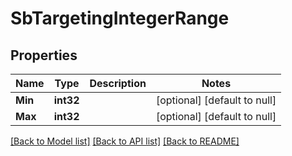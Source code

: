 # SbTargetingIntegerRange

## Properties
Name | Type | Description | Notes
------------ | ------------- | ------------- | -------------
**Min** | **int32** |  | [optional] [default to null]
**Max** | **int32** |  | [optional] [default to null]

[[Back to Model list]](../README.md#documentation-for-models) [[Back to API list]](../README.md#documentation-for-api-endpoints) [[Back to README]](../README.md)

